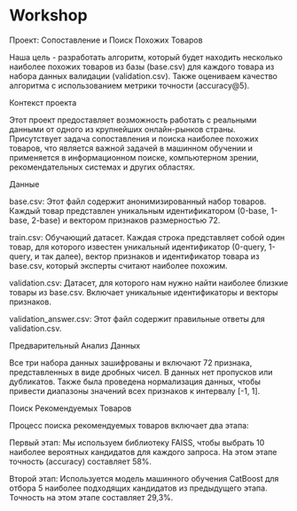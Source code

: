# Workshop

Проект: Сопоставление и Поиск Похожих Товаров

Наша цель - разработать алгоритм, который будет находить несколько наиболее похожих товаров из базы (base.csv) для каждого товара из набора данных валидации (validation.csv). Также оцениваем качество алгоритма с использованием метрики точности (accuracy@5).

Контекст проекта

Этот проект предоставляет возможность работать с реальными данными от одного из крупнейших онлайн-рынков страны. Присутствует задача сопоставления и поиска наиболее похожих товаров, что является важной задачей в машинном обучении и применяется в информационном поиске, компьютерном зрении, рекомендательных системах и других областях.

Данные

base.csv: Этот файл содержит анонимизированный набор товаров. Каждый товар представлен уникальным идентификатором (0-base, 1-base, 2-base) и вектором признаков размерностью 72.

train.csv: Обучающий датасет. Каждая строка представляет собой один товар, для которого известен уникальный идентификатор (0-query, 1-query, и так далее), вектор признаков и идентификатор товара из base.csv, который эксперты считают наиболее похожим.

validation.csv: Датасет, для которого нам нужно найти наиболее близкие товары из base.csv. Включает уникальные идентификаторы и векторы признаков.

validation_answer.csv: Этот файл содержит правильные ответы для validation.csv.

Предварительный Анализ Данных

Все три набора данных зашифрованы и включают 72 признака, представленных в виде дробных чисел. В данных нет пропусков или дубликатов. Также была проведена нормализация данных, чтобы привести диапазоны значений всех признаков к интервалу [-1, 1].

Поиск Рекомендуемых Товаров

Процесс поиска рекомендуемых товаров включает два этапа:

Первый этап: Мы используем библиотеку FAISS, чтобы выбрать 10 наиболее вероятных кандидатов для каждого запроса. На этом этапе точность (accuracy) составляет 58%.

Второй этап: Используется модель машинного обучения CatBoost для отбора 5 наиболее подходящих кандидатов из предыдущего этапа. Точность на этом этапе составляет 29,3%.
